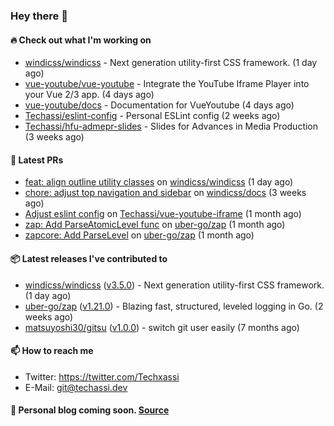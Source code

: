 ### Hey there 👋

#### 🔥 Check out what I'm working on


- [windicss/windicss](https://github.com/windicss/windicss) - Next generation utility-first CSS framework. (1 day ago)
- [vue-youtube/vue-youtube](https://github.com/vue-youtube/vue-youtube) - Integrate the YouTube Iframe Player into your Vue 2/3 app.  (4 days ago)
- [vue-youtube/docs](https://github.com/vue-youtube/docs) - Documentation for VueYoutube (4 days ago)
- [Techassi/eslint-config](https://github.com/Techassi/eslint-config) - Personal ESLint config (2 weeks ago)
- [Techassi/hfu-admepr-slides](https://github.com/Techassi/hfu-admepr-slides) - Slides for Advances in Media Production (3 weeks ago)

#### 🧪 Latest PRs


- [feat: align outline utility classes](https://github.com/windicss/windicss/pull/716) on [windicss/windicss](https://github.com/windicss/windicss) (1 day ago)
- [chore: adjust top navigation and sidebar](https://github.com/windicss/docs/pull/154) on [windicss/docs](https://github.com/windicss/docs) (3 weeks ago)
- [Adjust eslint config](https://github.com/Techassi/vue-youtube-iframe/pull/9) on [Techassi/vue-youtube-iframe](https://github.com/Techassi/vue-youtube-iframe) (1 month ago)
- [zap: Add ParseAtomicLevel func](https://github.com/uber-go/zap/pull/1048) on [uber-go/zap](https://github.com/uber-go/zap) (1 month ago)
- [zapcore: Add ParseLevel](https://github.com/uber-go/zap/pull/1047) on [uber-go/zap](https://github.com/uber-go/zap) (1 month ago)

#### 📦 Latest releases I've contributed to


- [windicss/windicss](https://github.com/windicss/windicss/releases/tag/v3.5.0) ([v3.5.0](https://github.com/windicss/windicss/releases/tag/v3.5.0)) - Next generation utility-first CSS framework. (1 day ago)
- [uber-go/zap](https://github.com/uber-go/zap/releases/tag/v1.21.0) ([v1.21.0](https://github.com/uber-go/zap/releases/tag/v1.21.0)) - Blazing fast, structured, leveled logging in Go. (2 weeks ago)
- [matsuyoshi30/gitsu](https://github.com/matsuyoshi30/gitsu/releases/tag/v1.0.0) ([v1.0.0](https://github.com/matsuyoshi30/gitsu/releases/tag/v1.0.0)) - switch git user easily (7 months ago)

#### 📫 How to reach me

- Twitter: https://twitter.com/Techxassi
- E-Mail: git@techassi.dev

#### 📃 Personal blog coming soon. [Source](https://github.com/Techassi/blog)
